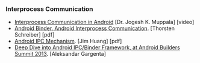 ### Interprocess Communication

  * [Interprocess Communication in Android](http://www.youtube.com/watch?v=dIjotmjGf0s&feature=plcp) [Dr. Jogesh K. Muppala] [video]
  * [Android Binder. Android Interprocess Communication](http://www.nds.rub.de/media/attachments/files/2012/03/binder.pdf). [Thorsten Schreiber] [pdf]
  * [Android IPC Mechanism](http://www.slideshare.net/jserv/android-ipc-mechanism). [Jim Huang] [pdf]
  * [Deep Dive into Android IPC/Binder Framework, at Android Builders Summit 2013](https://thenewcircle.com/s/post/1392/deep_dive_into_android_ipc_binder_framework_at_android_builders_summit_2013). [Aleksandar Gargenta]
